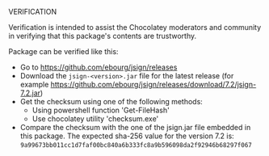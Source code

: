 VERIFICATION

Verification is intended to assist the Chocolatey moderators and community
in verifying that this package's contents are trustworthy.

Package can be verified like this:

* Go to https://github.com/ebourg/jsign/releases
* Download the `jsign-<version>.jar` file for the latest release (for example https://github.com/ebourg/jsign/releases/download/7.2/jsign-7.2.jar)
* Get the checksum using one of the following methods:
  - Using powershell function 'Get-FileHash'
  - Use chocolatey utility 'checksum.exe'
* Compare the checksum with the one of the jsign.jar file embedded in this package.
  The expected sha-256 value for the version 7.2 is:
  `9a99673bb011cc1d7faf00bc840a6b333fc8a9b596098da2f92946b68297f067`
